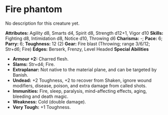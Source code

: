 # Fire phantom

No description for this creature yet.

**Attributes:** Agility d8, Smarts d4, Spirit d8, Strength d12+1, Vigor
d10
**Skills:** Fighting d8, Intimidation d8, Notice d10, Throwing d6
**Charisma:** -; **Pace:** 6; **Parry:** 6; **Toughness:** 12 (2)
**Gear:** Fire blast (Throwing; range 3/6/12; Str+d6; Fire)
**Edges:** Berserk, Frenzy, Level Headed
**Special Abilities**

- **Armour +2:** Charred flesh.
- **Slams:** Str+d4; Fire.
- **Extraplanar:** Not native to the material plane, and can be targeted
by Banish.
- **Undead:** +2 Toughness, +2 to recover from Shaken, ignore wound
modifiers, disease, poison, and extra damage from called shots.
- **Immunities:** Fire, sleep, paralysis, mind-affecting effects, aging,
bleeding and death magic.
- **Weakness:** Cold (double damage).
- **Very Tough:** +1 Toughness.
